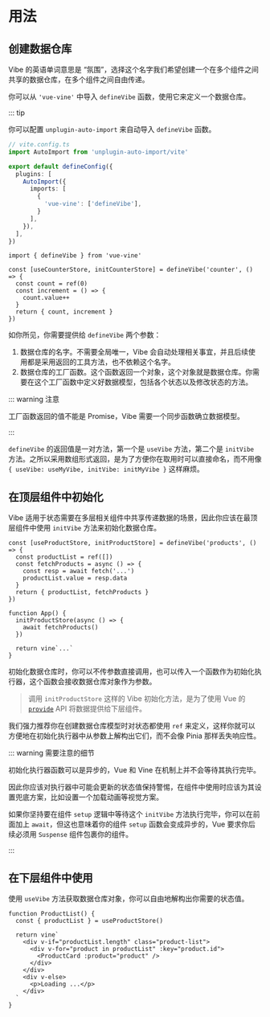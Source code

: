 # 用法

## 创建数据仓库

Vibe 的英语单词意思是 “氛围”，选择这个名字我们希望创建一个在多个组件之间共享的数据仓库，在多个组件之间自由传递。

你可以从 `'vue-vine'` 中导入 `defineVibe` 函数，使用它来定义一个数据仓库。

::: tip

你可以配置 `unplugin-auto-import` 来自动导入 `defineVibe` 函数。

```ts
// vite.config.ts
import AutoImport from 'unplugin-auto-import/vite'

export default defineConfig({
  plugins: [
    AutoImport({
      imports: [
        {
          'vue-vine': ['defineVibe'],
        }
      ],
    }),
  ],
})
```

```vue-vine
import { defineVibe } from 'vue-vine'

const [useCounterStore, initCounterStore] = defineVibe('counter', () => {
  const count = ref(0)
  const increment = () => {
    count.value++
  }
  return { count, increment }
})
```

如你所见，你需要提供给 `defineVibe` 两个参数：

1. 数据仓库的名字。不需要全局唯一，Vibe 会自动处理相关事宜，并且后续使用都是采用返回的工具方法，也不依赖这个名字。
2. 数据仓库的工厂函数。这个函数返回一个对象，这个对象就是数据仓库。你需要在这个工厂函数中定义好数据模型，包括各个状态以及修改状态的方法。

::: warning 注意

工厂函数返回的值不能是 Promise，Vibe 需要一个同步函数确立数据模型。

:::

`defineVibe` 的返回值是一对方法，第一个是 `useVibe` 方法，第二个是 `initVibe` 方法。之所以采用数组形式返回，是为了方便你在取用时可以直接命名，而不用像 `{ useVibe: useMyVibe, initVibe: initMyVibe }` 这样麻烦。

## 在顶层组件中初始化

Vibe 适用于状态需要在多层相关组件中共享传递数据的场景，因此你应该在最顶层组件中使用 `initVibe` 方法来初始化数据仓库。

```vue-vine
const [useProductStore, initProductStore] = defineVibe('products', () => {
  const productList = ref([])
  const fetchProducts = async () => {
    const resp = await fetch('...')
    productList.value = resp.data
  }
  return { productList, fetchProducts }
})

function App() {
  initProductStore(async () => {
    await fetchProducts()
  })

  return vine`...`
}
```

初始化数据仓库时，你可以不传参数直接调用，也可以传入一个函数作为初始化执行器，这个函数会接收数据仓库对象作为参数。

> 调用 `initProductStore` 这样的 Vibe 初始化方法，是为了使用 Vue 的 [`provide`](https://cn.vuejs.org/api/composition-api-dependency-injection.html#provide) API 将数据提供给下层组件。

我们强力推荐你在创建数据仓库模型时对状态都使用 `ref` 来定义，这样你就可以方便地在初始化执行器中从参数上解构出它们，而不会像 Pinia 那样丢失响应性。

::: warning 需要注意的细节

初始化执行器函数可以是异步的，Vue 和 Vine 在机制上并不会等待其执行完毕。

因此你应该对执行器中可能会更新的状态值保持警惕，在组件中使用时应该为其设置兜底方案，比如设置一个加载动画等视觉方案。

如果你坚持要在组件 `setup` 逻辑中等待这个 `initVibe` 方法执行完毕，你可以在前面加上 `await`，但这也意味着你的组件 `setup` 函数会变成异步的，Vue 要求你后续必须用 `Suspense` 组件包裹你的组件。

:::

## 在下层组件中使用

使用 `useVibe` 方法获取数据仓库对象，你可以自由地解构出你需要的状态值。

```vue-vine
function ProductList() {
  const { productList } = useProductStore()

  return vine`
    <div v-if="productList.length" class="product-list">
      <div v-for="product in productList" :key="product.id">
        <ProductCard :product="product" />
      </div>
    </div>
    <div v-else>
      <p>Loading ...</p>
    </div>
  `
}
```
